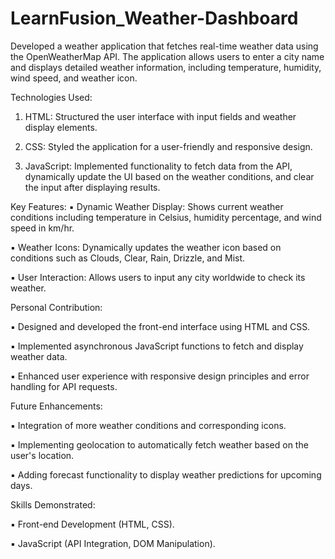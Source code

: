 # LearnFusion_Weather-Dashboard
Developed a weather application that fetches real-time weather data using the OpenWeatherMap API. The application allows users to enter a city name and displays detailed weather information, including temperature, humidity, wind speed, and weather icon.

Technologies Used:

1. HTML: Structured the user interface with input fields and weather display elements.

2. CSS: Styled the application for a user-friendly and responsive design.

3. JavaScript​: Implemented functionality to fetch data from the API, dynamically update the UI based on the weather conditions, and clear the input after displaying results.

Key Features:
▪ Dynamic Weather Display: Shows current weather conditions including temperature in Celsius, humidity percentage, and wind speed in km/hr.

▪ Weather Icons: Dynamically updates the weather icon based on conditions such as Clouds, Clear, Rain, Drizzle, and Mist.

▪ User Interaction: Allows users to input any city worldwide to check its weather.

Personal Contribution:

▪ Designed and developed the front-end interface using HTML and CSS.

▪ Implemented asynchronous JavaScript functions to fetch and display weather data.

▪ Enhanced user experience with responsive design principles and error handling for API requests.

Future Enhancements:

▪ Integration of more weather conditions and corresponding icons.

▪ Implementing geolocation to automatically fetch weather based on the user's location.

▪ Adding forecast functionality to display weather predictions for upcoming days.

Skills Demonstrated:

▪ Front-end Development (HTML, CSS).

▪ JavaScript (API Integration, DOM Manipulation).
